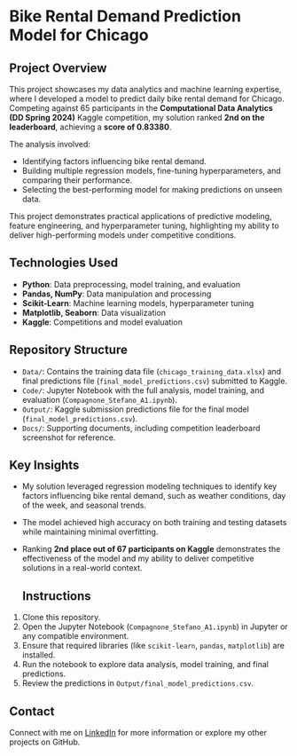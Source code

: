 # Bike Rental Demand Prediction Model for Chicago

## Project Overview
This project showcases my data analytics and machine learning expertise, where I developed a model to predict daily bike rental demand for Chicago. Competing against 65 participants in the **Computational Data Analytics (DD Spring 2024)** Kaggle competition, my solution ranked **2nd on the leaderboard**, achieving a **score of 0.83380**.

The analysis involved:
- Identifying factors influencing bike rental demand.
- Building multiple regression models, fine-tuning hyperparameters, and comparing their performance.
- Selecting the best-performing model for making predictions on unseen data.

This project demonstrates practical applications of predictive modeling, feature engineering, and hyperparameter tuning, highlighting my ability to deliver high-performing models under competitive conditions.

## Technologies Used
- **Python**: Data preprocessing, model training, and evaluation
- **Pandas, NumPy**: Data manipulation and processing
- **Scikit-Learn**: Machine learning models, hyperparameter tuning
- **Matplotlib, Seaborn**: Data visualization
- **Kaggle**: Competitions and model evaluation

## Repository Structure
- `Data/`: Contains the training data file (`chicago_training_data.xlsx`) and final predictions file (`final_model_predictions.csv`) submitted to Kaggle.
- `Code/`: Jupyter Notebook with the full analysis, model training, and evaluation (`Compagnone_Stefano_A1.ipynb`).
- `Output/`: Kaggle submission predictions file for the final model (`final_model_predictions.csv`).
- `Docs/`: Supporting documents, including competition leaderboard screenshot for reference.

## Key Insights
- My solution leveraged regression modeling techniques to identify key factors influencing bike rental demand, such as weather conditions, day of the week, and seasonal trends.
- The model achieved high accuracy on both training and testing datasets while maintaining minimal overfitting.
- Ranking **2nd place out of 67 participants on Kaggle** demonstrates the effectiveness of the model and my ability to deliver competitive solutions in a real-world context.

  ## Instructions
1. Clone this repository.
2. Open the Jupyter Notebook (`Compagnone_Stefano_A1.ipynb`) in Jupyter or any compatible environment.
3. Ensure that required libraries (like `scikit-learn`, `pandas`, `matplotlib`) are installed.
4. Run the notebook to explore data analysis, model training, and final predictions.
5. Review the predictions in `Output/final_model_predictions.csv`.

## Contact
Connect with me on [LinkedIn](https://www.linkedin.com/in/stefano-compagnone98/) for more information or explore my other projects on GitHub.
